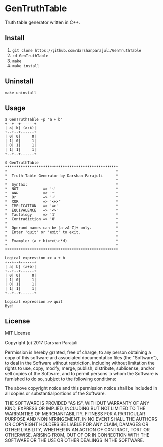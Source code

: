 # GenTruthTable
Truth table generator written in C++.

## Install
1. `git clone https://github.com/darshanparajuli/GenTruthTable`
2. `cd GenTruthTable`
3. `make`
4. `make install`

## Uninstall
`make uninstall`

## Usage
~~~~
$ GenTruthTable -p "a + b"
+--+--+------+
| a| b| (a+b)|
+--+--+------+
| 0| 0|     0|
| 1| 0|     1|
| 0| 1|     1|
| 1| 1|     1|
+--+--+------+
~~~~
~~~~
$ GenTruthTable
***************************************************
*                                                 *
*  Truth Table Generator by Darshan Parajuli      *
*                                                 *
*  Syntax:                                        *
*  NOT           => '~'                           *
*  AND           => '*'                           *
*  Or            => '+'                           *
*  XOR           => '<+>'                         *
*  IMPLICATION   => '=>'                          *
*  EQUIVALENCE   => '<>'                          *
*  Tautology     => '1'                           *
*  Contradiction => '0'                           *
*                                                 *
*  Operand names can be [a-zA-Z]+ only.           *
*  Enter 'quit' or 'exit' to exit.                *
*                                                 *
*  Example: (a + b)<+>(~c*d)                      *
*                                                 *
***************************************************

Logical expression >> a + b
+--+--+------+
| a| b| (a+b)|
+--+--+------+
| 0| 0|     0|
| 1| 0|     1|
| 0| 1|     1|
| 1| 1|     1|
+--+--+------+

Logical expression >> quit
Bye!
~~~~

## License
MIT License

Copyright (c) 2017 Darshan Parajuli

Permission is hereby granted, free of charge, to any person obtaining a copy
of this software and associated documentation files (the "Software"), to deal
in the Software without restriction, including without limitation the rights
to use, copy, modify, merge, publish, distribute, sublicense, and/or sell
copies of the Software, and to permit persons to whom the Software is
furnished to do so, subject to the following conditions:

The above copyright notice and this permission notice shall be included in all
copies or substantial portions of the Software.

THE SOFTWARE IS PROVIDED "AS IS", WITHOUT WARRANTY OF ANY KIND, EXPRESS OR
IMPLIED, INCLUDING BUT NOT LIMITED TO THE WARRANTIES OF MERCHANTABILITY,
FITNESS FOR A PARTICULAR PURPOSE AND NONINFRINGEMENT. IN NO EVENT SHALL THE
AUTHORS OR COPYRIGHT HOLDERS BE LIABLE FOR ANY CLAIM, DAMAGES OR OTHER
LIABILITY, WHETHER IN AN ACTION OF CONTRACT, TORT OR OTHERWISE, ARISING FROM,
OUT OF OR IN CONNECTION WITH THE SOFTWARE OR THE USE OR OTHER DEALINGS IN THE
SOFTWARE.
